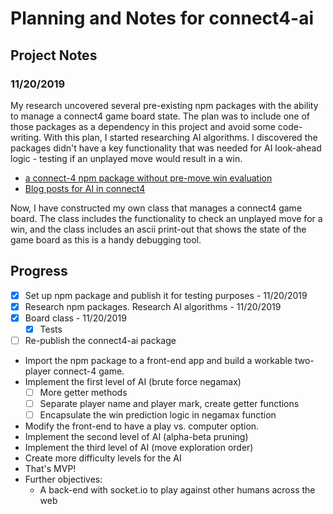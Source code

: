 # Planning and Notes for connect4-ai

## Project Notes

### 11/20/2019

My research uncovered several pre-existing npm packages with the ability to manage a connect4 game board state. The plan was to include one of those packages as a dependency in this project and avoid some code-writing. With this plan, I started researching AI algorithms. I discovered the packages didn't have a key functionality that was needed for AI look-ahead logic - testing if an unplayed move would result in a win. 

- [a connect-4 npm package without pre-move win evaluation](https://www.npmjs.com/package/connect-four/v/0.0.3)
- [Blog posts for AI in connect4](http://blog.gamesolver.org/solving-connect-four/01-introduction/)

Now, I have constructed my own class that manages a connect4 game board. The class includes the functionality to check an unplayed move for a win, and the class includes an ascii print-out that shows the state of the game board as this is a handy debugging tool.

## Progress

- [x] Set up npm package and publish it for testing purposes - 11/20/2019
- [x] Research npm packages. Research AI algorithms - 11/20/2019
- [x] Board class - 11/20/2019
  - [x] Tests
- [ ] Re-publish the connect4-ai package
- Import the npm package to a front-end app and build a workable two-player connect-4 game. 
- Implement the first level of AI (brute force negamax)
  - [ ] More getter methods
  - [ ] Separate player name and player mark, create getter functions
  - [ ] Encapsulate the win prediction logic in negamax function
- Modify the front-end to have a play vs. computer option. 
- Implement the second level of AI (alpha-beta pruning)
- Implement the third level of AI (move exploration order)
- Create more difficulty levels for the AI
- That's MVP!
- Further objectives:
  - A back-end with socket.io to play against other humans across the web 